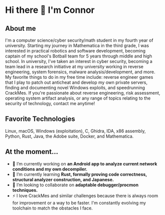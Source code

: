 # Hi there 👋 I'm Connor

<!--
**Rivers-dev/Rivers-dev** is a ✨ _special_ ✨ repository because its `README.md` (this file) appears on your GitHub profile.

Here are some ideas to get you started:

- 🔭 I’m currently working on ...
- 🌱 I’m currently learning ...
- 👯 I’m looking to collaborate on ...
- 🤔 I’m looking for help with ...
- 💬 Ask me about ...
- 📫 How to reach me: ...
- 😄 Pronouns: ...
- ⚡ Fun fact: ...
-->
## About me
I'm a computer science/cyber security/math student in my fourth year of university. Starting my journey in Mathematica in the third grade, I was interested in practical robotics and software development, becoming captain of my school's Botball team for 5 years through middle and high school. In university, I've taken an interest in cyber security, becoming a team lead in a research initiative at my university working in reverse engineering, system forensics, malware analysis/development, and more. My favorite things to do in my free time include: reverse engineer games that I play to patch out anticheat and develop my own private servers, finding and documenting novel Windows exploits, and speedrunning CrackMes. If you're passionate about reverse engineering, risk assessment, operating system artifact analysis, or any range of topics relating to the security of technology, contact me anytime!

## Favorite Technologies
Linux, macOS, Windows (exploitation), C, Ghidra, IDA, x86 assembly, Python, Rust, Java, the Adobe suite, Docker, and Mathematica.

## At the moment...
- 🔭 I’m currently working on **an Android app to analyze current network conditions and my own decompiler.**
- 🌱 I’m currently learning **Rust, formally proving code correctness, structural analyzer construction, and Japanese.**
- 👯 I’m looking to collaborate on **adaptable debugger/procmon techniques.**
- ⚡ I love CrackMes and similar challenges because there is always room for improvement or a way to be faster. I'm constantly evolving my toolchain to match the obstacles I face. 
